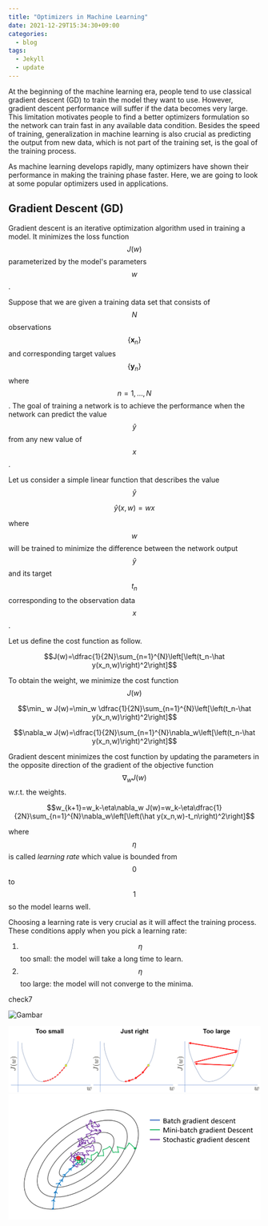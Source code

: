 ```yaml
---
title: "Optimizers in Machine Learning"
date: 2021-12-29T15:34:30+09:00
categories:
  - blog
tags:
  - Jekyll
  - update
---
```


At the beginning of the machine learning era, people tend to use classical gradient descent (GD) to train the model they want to use. However, gradient descent performance will suffer if the data becomes very large. This limitation motivates people to find a better optimizers formulation so the network can train fast in any available data condition. Besides the speed of training, generalization in machine learning is also crucial as predicting the output from new data, which is not part of the training set, is the goal of the training process.

As machine learning develops rapidly, many optimizers have shown their performance in making the training phase faster. Here, we are going to look at some popular optimizers used in applications.

## Gradient Descent (GD)

Gradient descent is an iterative optimization algorithm used in training a model. It minimizes the loss function $$J(w)$$ parameterized by the model's parameters $$w$$.

Suppose that we are given a training data set that consists of $$N$$ observations $$\{\mathbf x_n\}$$ and corresponding target values $$\{\mathbf y_n\}$$ where $$n=1,\dots, N$$. The goal of training a network is to achieve the performance when the network can predict the value $${\hat y}$$ from any new value of $$x$$. 

Let us consider a simple linear function that describes the value $${\hat y}$$ 

$$\hat y(x,w) = wx$$

where $$w$$ will be trained to minimize the difference between the network output $$\hat y$$ and its target $$t_n$$ corresponding to the observation data $$x$$.

Let us define the cost function as follow.

$$J(w)=\dfrac{1}{2N}\sum_{n=1}^{N}\left[\left(t_n-\hat y(x_n,w)\right)^2\right]$$

To obtain the weight, we minimize the cost function $$J(w)$$

$$\min_ w J(w)=\min_w \dfrac{1}{2N}\sum_{n=1}^{N}\left[\left(t_n-\hat y(x_n,w)\right)^2\right]$$

$$\nabla_w J(w)=\dfrac{1}{2N}\sum_{n=1}^{N}\nabla_w\left[\left(t_n-\hat y(x_n,w)\right)^2\right]$$

Gradient descent minimizes the cost function by updating the parameters in the opposite direction of the gradient of the objective function  $$\nabla_w J(w)$$ w.r.t. the weights.

$$w_{k+1}=w_k-\eta\nabla_w J(w)=w_k-\eta\dfrac{1}{2N}\sum_{n=1}^{N}\nabla_w\left[\left(\hat y(x_n,w)-t_n\right)^2\right]$$

where $$\eta$$ is called *learning rate* which value is bounded from $$0$$ to $$1$$ so the model learns well.

Choosing a learning rate is very crucial as it will affect the training process. These conditions apply when you pick a learning rate:

1. $$\eta$$ too small: the model will take a long time to learn.
2. $$\eta$$ too large: the model will not converge to the minima.

check7

![Gambar](https://aumar.github.io/assets/images/learning_rate.jpg)

<img src="https://github.com/aaumar/Math-Behind-AI/blob/gh-pages/assets/images/learning_rate.jpg"/>

<img src="/assets/images/GD-type.png">